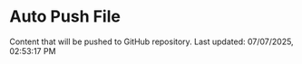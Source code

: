 # Auto Push File

Content that will be pushed to GitHub repository.
Last updated: 07/07/2025, 02:53:17 PM